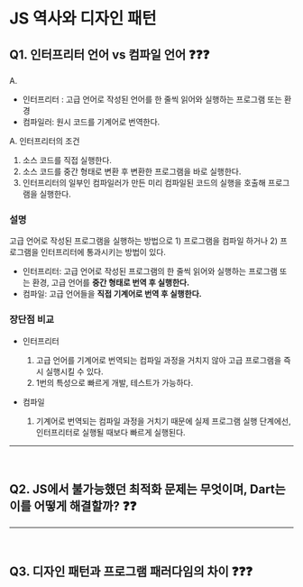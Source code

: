 # JS 역사와 디자인 패턴

## Q1. 인터프리터 언어 vs 컴파일 언어 ❓❓❓

A. 
- 인터프리터 : 고급 언어로 작성된 언어를 한 줄씩 읽어와 실행하는 프로그램 또는 환경
- 컴파일러: 원시 코드를 기계어로 번역한다.

A. 인터프리터의 조건
  1. 소스 코드를 직접 실행한다.
  2. 소스 코드를 중간 형태로 변환 후 변환한 프로그램을 바로 실행한다.
  3. 인터프리터의 일부인 컴파일러가 만든 미리 컴파일된 코드의 실행을 호출해 프로그램을 실행한다.

### 설명

고급 언어로 작성된 프로그램을 실행하는 방법으로 1) 프로그램을 컴파일 하거나 2) 프로그램을 인터프리터에 통과시키는 방법이 있다.

- 인터프리터: 고급 언어로 작성된 프로그램의 한 줄씩 읽어와 실행하는 프로그램 또는 환경, 고급 언어를 **중간 형태로 번역 후 실행한다.**
- 컴파일: 고급 언어들을 **직접 기계어로 번역 후 실행한다.**

### 장단점 비교 

- 인터프리터
  1. 고급 언어를 기계어로 번역되는 컴파일 과정을 거치지 않아 고급 프로그램을 즉시 실행시킬 수 있다.
  2. 1번의 특성으로 빠르게 개발, 테스트가 가능하다.

- 컴파일
  1. 기계어로 번역되는 컴파일 과정을 거치기 때문에 실제 프로그램 실행 단계에선, 인터프리터로 실행될 때보다 빠르게 실행된다.

---
<br/>

## Q2. JS에서 불가능했던 최적화 문제는 무엇이며, Dart는 이를 어떻게 해결할까? ❓❓


---
<br/>

## Q3. 디자인 패턴과 프로그램 패러다임의 차이 ❓❓❓